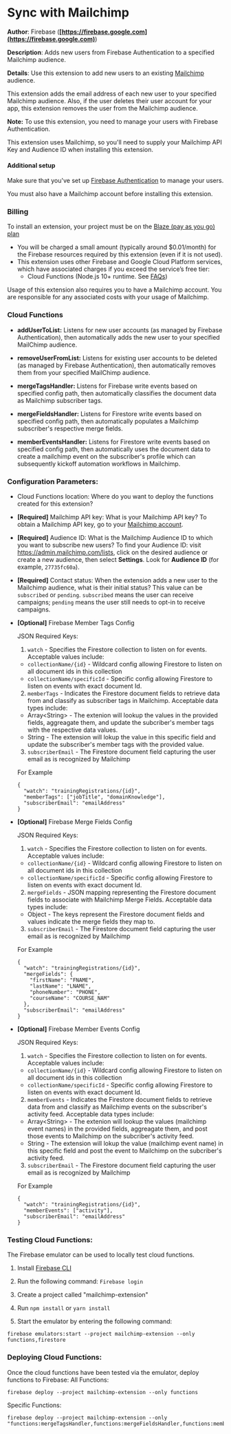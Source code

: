 # Sync with Mailchimp

**Author**: Firebase (**[https://firebase.google.com](https://firebase.google.com)**)

**Description**: Adds new users from Firebase Authentication to a specified Mailchimp audience.



**Details**: Use this extension to add new users to an existing [Mailchimp](https://mailchimp.com) audience.

This extension adds the email address of each new user to your specified Mailchimp audience. Also, if the user deletes their user account for your app, this extension removes the user from the Mailchimp audience.

**Note:** To use this extension, you need to manage your users with Firebase Authentication.

This extension uses Mailchimp, so you'll need to supply your Mailchimp API Key and Audience ID when installing this extension.

#### Additional setup

Make sure that you've set up [Firebase Authentication](https://firebase.google.com/docs/auth) to manage your users.

You must also have a Mailchimp account before installing this extension.

### Billing
 
To install an extension, your project must be on the [Blaze (pay as you go) plan](https://firebase.google.com/pricing)
 
- You will be charged a small amount (typically around $0.01/month) for the Firebase resources required by this extension (even if it is not used).
- This extension uses other Firebase and Google Cloud Platform services, which have associated charges if you exceed the service’s free tier:
  - Cloud Functions (Node.js 10+ runtime. See [FAQs](https://firebase.google.com/support/faq#expandable-24))

Usage of this extension also requires you to have a Mailchimp account. You are responsible for any associated costs with your usage of Mailchimp.



### Cloud Functions

* **addUserToList:** Listens for new user accounts (as managed by Firebase Authentication), then automatically adds the new user to your specified MailChimp audience.

* **removeUserFromList:** Listens for existing user accounts to be deleted (as managed by Firebase Authentication), then automatically removes them from your specified MailChimp audience.

* **mergeTagsHandler:** Listens for Firebase write events based on specified config path, then automatically classifies the document data as Mailchimp subscriber tags.

* **mergeFieldsHandler:** Listens for Firestore write events based on specified config path, then automatically populates a Mailchimp subscriber's respective merge fields.

* **memberEventsHandler:** Listens for Firestore write events based on specified config path, then automatically uses the document data to create a mailchimp event on the subscriber's profile which can subsequently kickoff automation workflows in Mailchimp.

### Configuration Parameters:

* Cloud Functions location: Where do you want to deploy the functions created for this extension?

* **[Required]** Mailchimp API key: What is your Mailchimp API key? To obtain a Mailchimp API key, go to your [Mailchimp account](https://admin.mailchimp.com/account/api/).

* **[Required]** Audience ID: What is the Mailchimp Audience ID to which you want to subscribe new users? To find your Audience ID: visit https://admin.mailchimp.com/lists, click on the desired audience or create a new audience, then select **Settings**. Look for **Audience ID** (for example, `27735fc60a`).

* **[Required]** Contact status: When the extension adds a new user to the Mailchimp audience, what is their initial status? This value can be `subscribed` or `pending`. `subscribed` means the user can receive campaigns; `pending` means the user still needs to opt-in to receive campaigns.

* **[Optional]** Firebase Member Tags Config

  JSON Required Keys:
  
  1) `watch` - Specifies the Firestore collection to listen on for events. Acceptable values include:
  - `collectionName/{id}` - Wildcard config allowing Firestore to listen on all document ids in this collection
  - `collectionName/specificId` - Specific config allowing Firestore to listen on events with exact document Id.

  2) `memberTags` - Indicates the Firestore document fields to retrieve data from and classify as subscriber tags in Mailchimp. Acceptable data types include:
  - Array\<String\> - The extenion will lookup the values in the provided fields, aggreagate them, and update the subcriber's member tags with the respective data values.
  - String - The extension will lokup the value in this specific field and update the subscriber's member tags with the provided value.

  3) `subscriberEmail` - The Firestore document field capturing the user email as is recognized by Mailchimp


  For Example
  ```
  {
    "watch": "trainingRegistrations/{id}",
    "memberTags": ["jobTitle", "domainKnowledge"],
    "subscriberEmail": "emailAddress"
  }
  ```

* **[Optional]** Firebase Merge Fields Config

  JSON Required Keys:
  
  1) `watch` - Specifies the Firestore collection to listen on for events. Acceptable values include:
  - `collectionName/{id}` - Wildcard config allowing Firestore to listen on all document ids in this collection
  - `collectionName/specificId` - Specific config allowing Firestore to listen on events with exact document Id.

  2) `mergeFields` - JSON mapping representing the Firestore document fields to associate with Mailchimp Merge Fields. Acceptable data types include:
  - Object - The keys represent the Firestore document fields and values indicate the merge fields they map to.

  3) `subscriberEmail` - The Firestore document field capturing the user email as is recognized by Mailchimp


  For Example
  ```
  {
    "watch": "trainingRegistrations/{id}",
    "mergeFields": {
      "firstName": "FNAME",
      "lastName": "LNAME",
      "phoneNumber": "PHONE",
      "courseName": "COURSE_NAM"
    },
    "subscriberEmail": "emailAddress"
  }
  ```

* **[Optional]** Firebase Member Events Config

  JSON Required Keys:
  
  1) `watch` - Specifies the Firestore collection to listen on for events. Acceptable values include:
  - `collectionName/{id}` - Wildcard config allowing Firestore to listen on all document ids in this collection
  - `collectionName/specificId` - Specific config allowing Firestore to listen on events with exact document Id.

  2) `memberEvents` - Indicates the Firestore document fields to retrieve data from and classify as Mailchimp events on the subscriber's activity feed. Acceptable data types include:
  - Array\<String\> - The extenion will lookup the values (mailchimp event names) in the provided fields, aggreagate them, and post those events to Mailchimp on the subcriber's activity feed.
  - String - The extension will lokup the value (mailchimp event name) in this specific field and post the event to Mailchimp on the subcriber's activity feed.

  3) `subscriberEmail` - The Firestore document field capturing the user email as is recognized by Mailchimp


  For Example
  ```
  {
    "watch": "trainingRegistrations/{id}",
    "memberEvents": ["activity"],
    "subscriberEmail": "emailAddress"
  }
  ```
### Testing Cloud Functions:
The Firebase emulator can be used to locally test cloud functions.

1) Install [Firebase CLI](https://firebase.google.com/docs/cli)

2) Run the following command: `Firebase login`

3) Create a project called "mailchimp-extension"

4) Run `npm install` or `yarn install`

4) Start the emulator by entering the following command:
```
firebase emulators:start --project mailchimp-extension --only functions,firestore
```

### Deploying Cloud Functions:
Once the cloud functions have been tested via the emulator, deploy functions to Firebase:
All Functions:
```
firebase deploy --project mailchimp-extension --only functions
```

Specific Functions:
```
firebase deploy --project mailchimp-extension --only "functions:mergeTagsHandler,functions:mergeFieldsHandler,functions:memberEventsHandler"
```